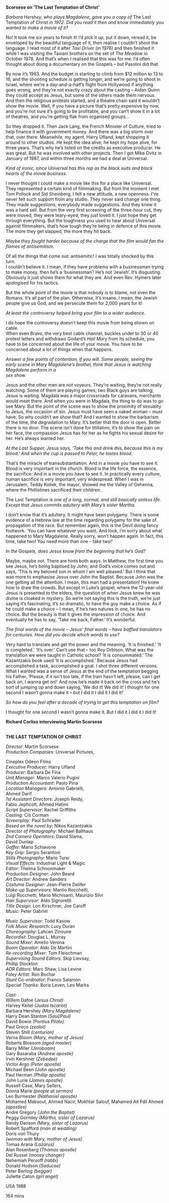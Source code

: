 

**Scorsese on ‘The Last Temptation of Christ’**

_Barbara Hershey, who plays Magdalene, gave you a copy of_ The Last Temptation of Christ _in 1972. Did you read it then and know immediately you wanted to make a movie of it?_

No! It took me six years to finish it! I’d pick it up, put it down, reread it, be enveloped by the beautiful language of it, then realise I couldn’t shoot the language. I read most of it after _Taxi Driver_ (in 1976) and then finished it while I was visiting the Taviani brothers on the set of _The Meadow_ in October 1978. And that’s when I realised that this was for me. I’d often thought about doing a documentary on the Gospels – but Pasolini did that.

By now it’s 1983. And the budget is starting to climb from $12 million to 13 to 16, and the shooting schedule is getting longer, and we’re going to shoot in Israel, where we’re a day-and-a-half’s flight from Hollywood if anything goes wrong, and they’re not exactly crazy about the casting – Aidan Quinn they could accept as Jesus, but some of the others made them nervous. And then the religious protests started, and a theatre chain said it wouldn’t show the movie. Well, if you have a picture that’s pretty expensive by now, and you’re not sure it’s going to be profitable, and you can’t show it in a lot of theatres, and you’re getting flak from organised groups...

So they dropped it. Then Jack Lang, the French Minister of Culture, tried to help finance it with government money. And there was a big storm over that, over there. Meanwhile, my agent, Harry Ufland, kept shopping it around to other studios. He kept the idea alive, he kept my hope alive, for three years. That’s why he’s listed on the credits as executive producer. He was great. But he was involved with other projects. Then I got Mike Ovitz in January of 1987, and within three months we had a deal at Universal.

_Kind of ironic, since Universal has this rep as the black suits and black hearts of the movie business._

I never thought I could make a movie like this for a place like Universal. They represented a certain kind of filmmaking. But from the moment I met Tom Pollock and Sid Sheinberg, I felt a new attitude, a new openness. I’ve never felt such support from any studio. They never said change one thing. They made suggestions; everybody made suggestions. And they knew it was a hard sell. But from the very first screening of the three-hour cut, they were moved, they were teary-eyed, they just loved it. I just hope they get through everything. But the toughness you used to hear about Universal against filmmakers, that’s how tough they’re being in defence of this movie. The more they get slapped, the more they hit back.

_Maybe they fought harder because of the charge that the film would fan the flames  of antisemitism._

Of all the things that come out: antisemitic! I was totally shocked by this turn.  
I couldn’t believe it. I mean, if they have problems with a businessman trying to make money, then he’s a ‘businessman’! He’s not ‘Jewish’. It’s disgusting. Obviously it just shows them for what they are. And even Rev. Hymers later apologised for his tactics.

But the whole point of the movie is that nobody is to blame, not even the Romans. It’s all part of the plan. Otherwise, it’s insane. I mean, the Jewish people give us God, and we persecute them for 2,000 years for it!

_At least the controversy helped bring your film to a wider audience._

I do hope the controversy doesn’t keep this movie from being shown on cable.  
When even Bravo, the very best cable channel, buckles under to 30 or 40 protest letters and withdraws Godard’s _Hail Mary_ from its schedule, you have to be concerned about the life of your movie. You have to be concerned about a lot of things when that happens.

_Answer a few points of contention, if you will. Some people, seeing the early scene in Mary Magdalene’s brothel, think that Jesus is watching Magdalene perform in a  
sex show._

Jesus and the other men are not voyeurs. They’re waiting, they’re not really watching. Some of them are playing games; two Black guys are talking; Jesus is waiting. Magdala was a major crossroads for caravans, merchants would meet there. And when you were in Magdala, the thing to do was to go see Mary. But the point of the scene was to show the proximity of sexuality to Jesus, the occasion of sin. Jesus must have seen a naked woman – must have. So why couldn’t we show that? And I wanted to show the barbarism of the time, the degradation to Mary. It’s better that the door is open. Better there is no door. The scene isn’t done for titillation; it’s to show the pain on her face, the compassion Jesus has for her as he fights his sexual desire for her. He’s always wanted her.

_At the Last Supper, Jesus says, ‘Take this and drink this, because this is my blood.’ And when the cup is passed to Peter, he tastes blood._

That’s the miracle of transubstantiation. And in a movie you have to see it. Blood is very important in the church. Blood is the life force, the essence, the sacrifice. And in a movie you have to see it. In practically every culture, human sacrifice is very important, very widespread. When I was in Jerusalem, Teddy Kollek, the mayor, showed me the Valley of Gehenna, where the Phillistines sacrificed their children.

The Last Temptation _is one of a long, normal, and still basically sinless life. Except that Jesus commits adultery with Mary’s sister Martha._

I don’t know that it’s adultery. It might have been polygamy. There is some evidence of a Hebrew law at the time regarding polygamy for the sake of propagation of the race. But remember again, this is the Devil doing fancy footwork. ‘You can have whatever you want. And look, I’m sorry about what happened to Mary Magdalene. Really sorry, won’t happen again. In fact, this time, take two! You need more than one – take two!’

_In the Gospels, does Jesus know from the beginning that he’s God?_

Maybe, maybe not. There are hints both ways. In Matthew, the first time you see Jesus, he’s being baptised by John; and God’s voice comes out and says, ‘This is my beloved son in whom I am well pleased.’ But I think that was more to emphasise Jesus over John the Baptist. Because John was the one getting all the attention. I mean, this man had a presentation! He knew how to draw the crowds. But except in Luke’s gospel, where the 12-year-old Jesus is presented to the elders, the question of when Jesus knew he was divine is cloaked in mystery. So we’re not saying this is the truth, we’re just saying it’s fascinating, it’s so dramatic, to have the guy make a choice. As if he could make a choice – I mean, if he’s two natures in one, he has no choice. But the beauty is that it gives the impression of choice. And eventually he has to say, ‘Take me back, Father.’ It’s wonderful.

_The final words of the movie – Jesus’ final words – have baffled translators for centuries. How did you decide which words to use?_

Very hard to translate and get the power and the meaning. ‘It is finished.’ ‘It is completed.’ ‘It’s over.’ Can’t use that – too Roy Orbison. What was the translation we were taught in Catholic school? ‘It is consummated.’ The Kazantzakis book used ‘It is accomplished.’ Because Jesus had accomplished a task, accomplished a goal. I shot three different versions. What I wanted was a sense of Jesus at the end of the temptation begging his Father, ‘Please, if it isn’t too late, if the train hasn’t left, please, can I get back on, I wanna get on!’ And now he’s made it back on the cross and he’s sort of jumping up and down saying, ‘We did it! We did it! I thought for one second I wasn’t gonna make it – but I did it I did it I did it!’

_So how do you feel after a decade of trying to get this temptation on film?_

I thought for one second I wasn’t gonna make it. But I did it I did it I did it!

**Richard Corliss interviewing Martin Scorsese**
<br><br>

**THE LAST TEMPTATION OF CHRIST**

_Director_: Martin Scorsese  
_Production Companies_: Universal Pictures,

Cineplex Odeon Films  
_Executive Producer_: Harry Ufland  
_Producer_: Barbara De Fina  
_Unit Manager_: Marco Valerio Pugini  
_Production Accountant_: Paolo Piria  
_Location Managers_: Antonio Gabrielli,  
Ahmed Darif  
_1st Assistant Directors_: Joseph Reidy,  
Fabio Jephcott, Ahmed Hatimi  
_Script Supervisor_: Rachel Griffiths  
_Casting_: Cis Corman  
_Screenplay_: Paul Schrader  
_Based on the novel by_: Nikos Kazantzakis  
_Director of Photography_: Michael Ballhaus  
_2nd Camera Operators_: David Slama,  
David Dunlap  
_Gaffer_: Mario Schiavone  
_Key Grip_: Sergio Serantoni  
_Stills Photography_: Mario Tursi  
_Visual Effects_: Industrial Light & Magic  
_Editor_: Thelma Schoonmaker  
_Production Designer_: John Beard  
_Art Director_: Andrew Sanders  
_Costume Designer_: Jean-Pierre Delifer  
_Make-up Supervisors_: Manlio Rocchetti,  
Luigi Rocchetti, Mario Michisanti, Maurizio Silvi  
_Hair Supervisor_: Aldo Signoretti  
_Title Design_: Lon Kirschner, Joe Caroff  
_Music_: Peter Gabriel

_Music Supervisor_: Todd Kasow  
_Folk Music Research_: Lucy Duran  
_Choreography_: Lahcen Zinoune  
_Recordist_: Douglas L. Murray  
_Sound Mixer_: Amelio Verona  
_Boom Operator_: Aldo De Martini  
_Re-recording Mixer_: Tom Fleischman  
_Supervising Sound Editors_: Skip Lievsay,  
Phillip Stockton  
_ADR Editors_: Marc Shaw, Lisa Levine  
_Foley Artist_: Ron Bochar  
_Stunt Co-ordinator_: Franco Salamon  
_Special Thanks_: Boris Leven, Leo Marks

_Cast:_  
Willem Dafoe _(Jesus Christ)_  
Harvey Keitel _(Judas Iscariot)_  
Barbara Hershey _(Mary Magdalene)_  
Harry Dean Stanton _(Saul/Paul)_  
David Bowie _(Pontius Pilate)_  
Paul Greco _(zealot)_  
Steven Shill _(centurion)_  
Verna Bloom _(Mary, mother of Jesus)_  
Roberts Blossom _(aged master)_  
Barry Miller _(Jeroboam)_  
Gary Basaraba _(Andrew apostle)_  
Irvin Kershner _(Zebedee)_  
Victor Argo _(Peter apostle)_  
Michael Been _(John apostle)_  
Paul Herman _(Phillip apostle)_  
John Lurie _(James apostle)_  
Russell Case, Mary Sellers,  
Donna Marie _(people at sermon)_  
Leo Burmester _(Nathaniel apostle)_  
Mohamed Mabsout, Ahmed Nacir, Mokhtar Salouf, Mahamed Ait Fdil Ahmed _(apostles)_  
André Gregory _(John the Baptist)_  
Peggy Gormley _(Martha, sister of Lazarus)_  
Randy Danson _(Mary, sister of Lazarus)_  
Robert Spafford _(man at wedding)_  
Doris von Thury  
_(woman with Mary, mother of Jesus)_  
Tomas Arana _(Lazarus)_  
Alan Rosenberg _(Thomas apostle)_  
Del Russel _(money changer)_  
Nehemiah Persoff _(rabbi)_  
Donald Hodson _(Saducee)_  
Peter Berling _(beggar)_  
Juliette Caton _(girl angel)_

USA 1988

164 mins
<!--stackedit_data:
eyJoaXN0b3J5IjpbLTE4NDcxNTgyMzFdfQ==
-->